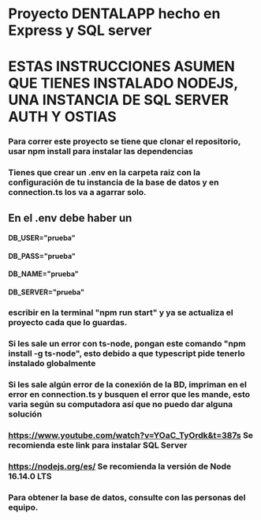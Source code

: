 # Proyecto DENTALAPP hecho en Express y SQL server
# ESTAS INSTRUCCIONES ASUMEN QUE TIENES INSTALADO NODEJS, UNA INSTANCIA DE SQL SERVER AUTH Y OSTIAS
### Para correr este proyecto se tiene que clonar el repositorio, usar npm install para instalar las dependencias
### Tienes que crear un .env en la carpeta raiz  con la configuración de tu instancia de la base de datos y en connection.ts los va a agarrar solo.
## En el .env debe haber un 
#### DB_USER="prueba"
#### DB_PASS="prueba"
#### DB_NAME="prueba"
#### DB_SERVER="prueba"
### escribir en la terminal "npm run start" y ya se actualiza el proyecto cada que lo guardas.

### Si les sale un error con ts-node, pongan este comando "npm install -g ts-node", esto debido a que typescript pide tenerlo instalado globalmente
### Si les sale algún error de la conexión de la BD, impriman en el error en connection.ts y busquen el error que les mande, esto varia según su computadora así que no puedo dar alguna solución 

### https://www.youtube.com/watch?v=YOaC_TyOrdk&t=387s Se recomienda este link para instalar SQL Server
### https://nodejs.org/es/ Se recomienda la versión de Node 16.14.0 LTS
### Para obtener la base de datos, consulte con las personas del equipo.

